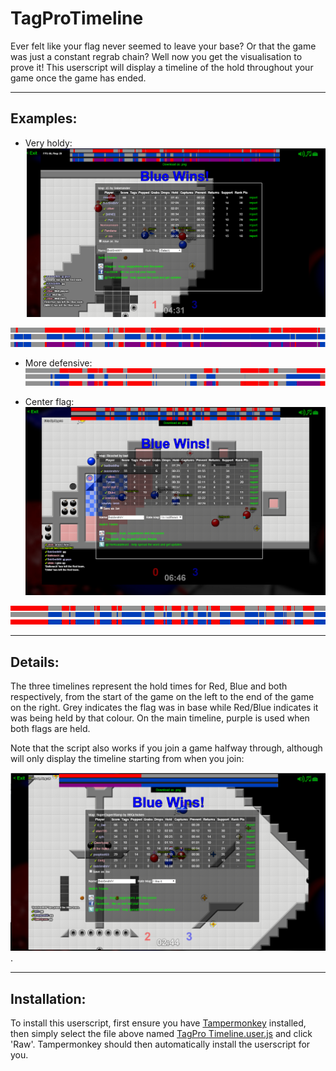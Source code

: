 # TagProTimeline
Ever felt like your flag never seemed to leave your base?  Or that the game was just a constant regrab chain?  Well now you get the visualisation to prove it!  This userscript will display a timeline of the hold throughout your game once the game has ended.

***

## Examples:

- Very holdy: 
![alt tag](https://raw.githubusercontent.com/BobSmithIV/TagProTimeline/master/Examples/Screenshots/Screenshot1.png)

![alt tag](https://raw.githubusercontent.com/BobSmithIV/TagProTimeline/master/Examples/Timelines/Timeline1.png)  

- More defensive: 
![alt tag](https://raw.githubusercontent.com/BobSmithIV/TagProTimeline/master/Examples/Timelines/Timeline3.png)  


- Center flag: 
![alt tag](https://raw.githubusercontent.com/BobSmithIV/TagProTimeline/master/Examples/Screenshots/Screenshot2.png)

![alt tag](https://raw.githubusercontent.com/BobSmithIV/TagProTimeline/master/Examples/Timelines/Timeline4.png)

***

## Details:

The three timelines represent the hold times for Red, Blue and both respectively, from the start of the game on the left to the end of the game on the right.  Grey indicates the flag was in base while Red/Blue indicates it was being held by that colour.  On the main timeline, purple is used when both flags are held.

Note that the script also works if you join a game halfway through, although will only display the timeline starting from when you join:

![alt tag](https://raw.githubusercontent.com/BobSmithIV/TagProTimeline/master/Examples/Screenshots/Screenshot3.png).

***

## Installation:

To install this userscript, first ensure you have [Tampermonkey](https://chrome.google.com/webstore/detail/tampermonkey/dhdgffkkebhmkfjojejmpbldmpobfkfo?hl=en) installed, then simply select the file above named [TagPro Timeline.user.js](https://github.com/BobSmithIV/TagProTimeline/blob/master/TagPro%20Timeline.user.js) and click 'Raw'.  Tampermonkey should then automatically install the userscript for you.  